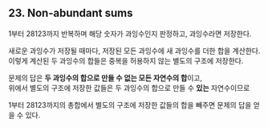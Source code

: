 ## 23. Non-abundant sums

1부터 28123까지 반복하며 해당 숫자가 과잉수인지 판정하고, 과잉수라면 저장한다.

새로운 과잉수가 저장될 때마다, 저장된 모든 과잉수에 새 과잉수를 더한 합을 계산한다.<br>
이렇게 계산된 두 과잉수의 합들은 중복을 허용하지 않는 별도의 구조에 저장한다.

문제의 답은 **두 과잉수의 합으로 만들 수 없는 모든 자연수의 합**이고,<br>
위에서 별도의 구조에 저장한 값들은 두 과잉수의 합으로 만들 수 **있는** 자연수이므로

1부터 28123까지의 총합에서 별도의 구조에 저장한 값들의 합을 빼주면 문제의 답을 얻을 수 있다.
